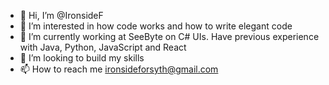 - 👋 Hi, I’m @IronsideF
- 👀 I’m interested in how code works and how to write elegant code
- 🌱 I’m currently working at SeeByte on C# UIs. Have previous experience with Java, Python, JavaScript and React
- 💞️ I’m looking to build my skills
- 📫 How to reach me ironsideforsyth@gmail.com

<!---
IronsideF/IronsideF is a ✨ special ✨ repository because its `README.md` (this file) appears on your GitHub profile.
You can click the Preview link to take a look at your changes.
--->
